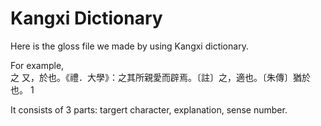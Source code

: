 # Kangxi Dictionary

Here is the gloss file we made by using Kangxi dictionary.

For example,  
之 又，於也。《禮．大學》：之其所親愛而辟焉。〔註〕之，適也。〔朱傳〕猶於也。 1

It consists of 3 parts: targert character, explanation, sense number.
